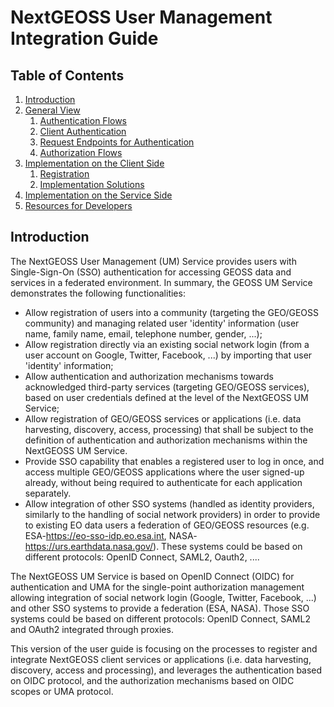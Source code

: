 # NextGEOSS User Management Integration Guide

## Table of Contents
1. [Introduction](#introduction)
2. [General View](https://github.com/ec-nextgeoss/nextgeoss-integration-guide-um/blob/master/general_view.adoc)
    1. [Authentication Flows](https://github.com/ec-nextgeoss/nextgeoss-integration-guide-um/blob/master/general_view.adoc#authentication-proceduress)
    2. [Client Authentication](https://github.com/ec-nextgeoss/nextgeoss-integration-guide-um/blob/master/general_view.adoc#client-authentication)
    3. [Request Endpoints for Authentication](https://github.com/ec-nextgeoss/nextgeoss-integration-guide-um/blob/master/general_view.adoc#request-endpoints-for-authentication)
    4. [Authorization Flows](https://github.com/ec-nextgeoss/nextgeoss-integration-guide-um/blob/master/general_view.adoc#authorization-procedures)
3. [Implementation on the Client Side](https://github.com/ec-nextgeoss/nextgeoss-integration-guide-um/blob/master/client_implementation.adoc)
    1. [Registration](https://github.com/ec-nextgeoss/nextgeoss-integration-guide-um/blob/master/client_implementation.adoc#registration)
    2. [Implementation Solutions](https://github.com/ec-nextgeoss/nextgeoss-integration-guide-um/blob/master/client_implementation.adoc#implementation-solutions-for-js-clients)
4. [Implementation on the Service Side](https://github.com/ec-nextgeoss/nextgeoss-integration-guide-um/blob/master/service_implementation.adoc)
5. [Resources for Developers](https://github.com/ec-nextgeoss/nextgeoss-integration-guide-um/blob/master/dev_resources.adoc)


## Introduction <a name="introduction"></a>

The NextGEOSS User Management (UM) Service provides users with Single-Sign-On (SSO) authentication for accessing GEOSS data and services in a federated environment. In summary, the GEOSS UM Service demonstrates the following functionalities:

* Allow registration of users into a community (targeting the GEO/GEOSS community) and managing related user 'identity' information (user name, family name, email, telephone number, gender, ...);
* Allow registration directly via an existing social network login (from a user account on Google, Twitter, Facebook, ...) by importing that user 'identity' information;
* Allow authentication and authorization mechanisms towards acknowledged third-party services (targeting GEO/GEOSS services), based on user credentials defined at the level of the NextGEOSS UM Service;
* Allow registration of GEO/GEOSS services or applications (i.e. data harvesting, discovery, access, processing) that shall be subject to the definition of authentication and authorization mechanisms within the NextGEOSS UM Service.
* Provide SSO capability that enables a registered user to log in once, and access multiple GEO/GEOSS applications where the user signed-up already, without being required to authenticate for each application separately.
* Allow integration of other SSO systems (handled as identity providers, similarly to the handling of social network providers) in order to provide to existing EO data users a federation of GEO/GEOSS resources (e.g. ESA-https://eo-sso-idp.eo.esa.int, NASA-https://urs.earthdata.nasa.gov/). These systems could be based on different protocols: OpenID Connect, SAML2, Oauth2, ....

The NextGEOSS UM Service is based on OpenID Connect (OIDC) for authentication and UMA for the single-point authorization management allowing integration of social network login (Google, Twitter, Facebook, ...) and other SSO systems to provide a federation (ESA, NASA). Those SSO systems could be based on different protocols: OpenID Connect, SAML2 and OAuth2 integrated through proxies.

This version of the user guide is focusing on the processes to register and integrate NextGEOSS client services or applications (i.e. data harvesting, discovery, access and processing), and leverages the authentication based on OIDC protocol, and the authorization mechanisms based on OIDC scopes or UMA protocol.
